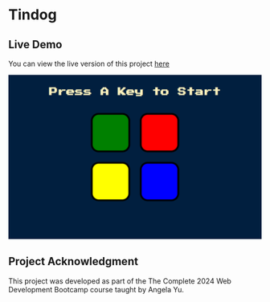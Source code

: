 # Tindog

## Live Demo
You can view the live version of this project [here](https://kapteynuniverse.github.io/Simon-game/)

![Screenshot of the project](./screenshot.png)

## Project Acknowledgment
This project was developed as part of the The Complete 2024 Web Development Bootcamp course taught by Angela Yu.
